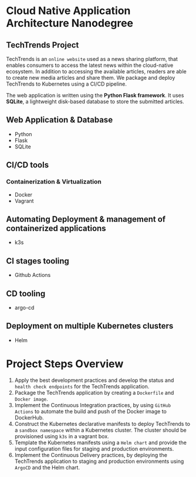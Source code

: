 # Cloud Native Application Architecture Nanodegree 

## TechTrends Project


TechTrends is an `online website` used as a news sharing platform, that enables consumers to access the latest news within the cloud-native ecosystem. In addition to accessing the available articles, readers are able to create new media articles and share them. We package and deploy TechTrends to Kubernetes using a CI/CD pipeline.


The web application is written using the **Python Flask framework**. It uses **SQLite**, a lightweight disk-based database to store the submitted articles.

## Web Application & Database

- Python
- Flask
- SQLite

## CI/CD tools

### Containerization & Virtualization

- Docker
- Vagrant

## Automating Deployment & management of containerized applications

- k3s

## CI stages tooling

- Github Actions

## CD tooling

- argo-cd

## Deployment on multiple Kubernetes clusters

- Helm


# Project Steps Overview

1. Apply the best development practices and develop the status and  `health check endpoints` for the TechTrends application.
2. Package the TechTrends application by creating a `Dockerfile` and `Docker image`.
3. Implement the Continuous Integration practices, by using `GitHub Actions` to automate the build and push of the Docker image to DockerHub.
4. Construct the Kubernetes declarative manifests to deploy TechTrends to a `sandbox namespace` within a Kubernetes cluster. The cluster should be provisioned using `k3s` in a
   vagrant box.
5. Template the Kubernetes manifests using a `Helm chart` and provide the input configuration files for staging and production environments.
6. Implement the Continuous Delivery practices, by deploying the TechTrends application to staging and production environments using `ArgoCD` and the Helm chart.


